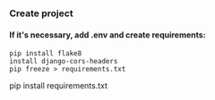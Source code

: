 ### Create project 
#### If it's necessary, add .env and create requirements:
```
pip install flake8
install django-cors-headers
pip freeze > requirements.txt
```

pip install requirements.txt 